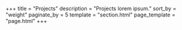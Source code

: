 +++
title = "Projects"
description = "Projects lorem ipsum."
sort_by = "weight"
paginate_by = 5
template = "section.html"
page_template = "page.html"
+++
